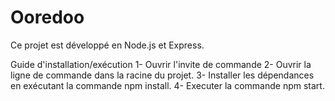 # Ooredoo
Ce projet est développé en Node.js et Express.

Guide d'installation/exécution 
1- Ouvrir l'invite de commande 
2- Ouvrir la ligne de commande dans la racine du projet. 
3- Installer les dépendances en exécutant la commande npm install. 
4- Executer la commande npm start.
